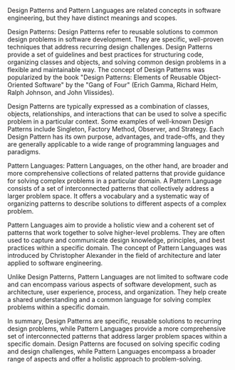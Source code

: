 Design Patterns and Pattern Languages are related concepts in software engineering, but they have distinct meanings and scopes.

Design Patterns:
Design Patterns refer to reusable solutions to common design problems in software development. They are specific, well-proven techniques that address recurring design challenges. Design Patterns provide a set of guidelines and best practices for structuring code, organizing classes and objects, and solving common design problems in a flexible and maintainable way. The concept of Design Patterns was popularized by the book "Design Patterns: Elements of Reusable Object-Oriented Software" by the "Gang of Four" (Erich Gamma, Richard Helm, Ralph Johnson, and John Vlissides).

Design Patterns are typically expressed as a combination of classes, objects, relationships, and interactions that can be used to solve a specific problem in a particular context. Some examples of well-known Design Patterns include Singleton, Factory Method, Observer, and Strategy. Each Design Pattern has its own purpose, advantages, and trade-offs, and they are generally applicable to a wide range of programming languages and paradigms.

Pattern Languages:
Pattern Languages, on the other hand, are broader and more comprehensive collections of related patterns that provide guidance for solving complex problems in a particular domain. A Pattern Language consists of a set of interconnected patterns that collectively address a larger problem space. It offers a vocabulary and a systematic way of organizing patterns to describe solutions to different aspects of a complex problem.

Pattern Languages aim to provide a holistic view and a coherent set of patterns that work together to solve higher-level problems. They are often used to capture and communicate design knowledge, principles, and best practices within a specific domain. The concept of Pattern Languages was introduced by Christopher Alexander in the field of architecture and later applied to software engineering.

Unlike Design Patterns, Pattern Languages are not limited to software code and can encompass various aspects of software development, such as architecture, user experience, process, and organization. They help create a shared understanding and a common language for solving complex problems within a specific domain.

In summary, Design Patterns are specific, reusable solutions to recurring design problems, while Pattern Languages provide a more comprehensive set of interconnected patterns that address larger problem spaces within a specific domain. Design Patterns are focused on solving specific coding and design challenges, while Pattern Languages encompass a broader range of aspects and offer a holistic approach to problem-solving.